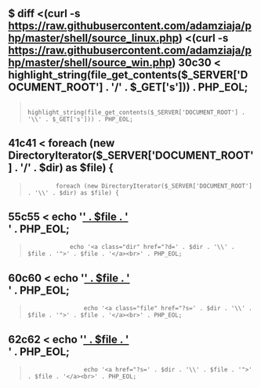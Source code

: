 $ diff <(curl -s https://raw.githubusercontent.com/adamziaja/php/master/shell/source_linux.php) <(curl -s https://raw.githubusercontent.com/adamziaja/php/master/shell/source_win.php)
30c30
<             highlight_string(file_get_contents($_SERVER['DOCUMENT_ROOT'] . '/' . $_GET['s'])) . PHP_EOL;
---
>             highlight_string(file_get_contents($_SERVER['DOCUMENT_ROOT'] . '\\' . $_GET['s'])) . PHP_EOL;
41c41
<             foreach (new DirectoryIterator($_SERVER['DOCUMENT_ROOT'] . '/' . $dir) as $file) {
---
>             foreach (new DirectoryIterator($_SERVER['DOCUMENT_ROOT'] . '\\' . $dir) as $file) {
55c55
<                 echo '<a class="dir" href="?d=' . $dir . '/' . $file . '">' . $file . '</a><br>' . PHP_EOL;
---
>                 echo '<a class="dir" href="?d=' . $dir . '\\' . $file . '">' . $file . '</a><br>' . PHP_EOL;
60c60
<                     echo '<a class="file" href="?s=' . $dir . '/' . $file . '">' . $file . '</a><br>' . PHP_EOL;
---
>                     echo '<a class="file" href="?s=' . $dir . '\\' . $file . '">' . $file . '</a><br>' . PHP_EOL;
62c62
<                     echo '<a href="?s=' . $dir . '/' . $file . '">' . $file . '</a><br>' . PHP_EOL;
---
>                     echo '<a href="?s=' . $dir . '\\' . $file . '">' . $file . '</a><br>' . PHP_EOL;
